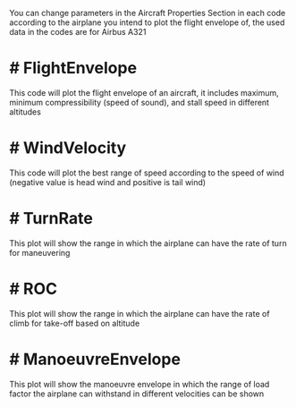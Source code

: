 <p>You can change parameters in the Aircraft Properties Section in each code according to the airplane you intend to plot the flight envelope of, the used data in the codes are for Airbus A321</p>
<h1># FlightEnvelope</h1>
<p>This code will plot the flight envelope of an aircraft, it includes maximum, minimum compressibility (speed of sound), and stall speed in different altitudes</p>
</img src="Flight Envelope.jpg">

<h1># WindVelocity</h1>
<p>This code will plot the best range of speed according to the speed of wind (negative value is head wind and positive is tail wind)</p>

<h1># TurnRate</h1>
<p>This plot will show the range in which the airplane can have the rate of turn for maneuvering</p>

<h1># ROC</h1>
<p>This plot will show the range in which the airplane can have the rate of climb for take-off based on altitude</p>

<h1># ManoeuvreEnvelope</h1>
<p>This plot will show the manoeuvre envelope in which the range of load factor the airplane can withstand in different velocities can be shown</p>

